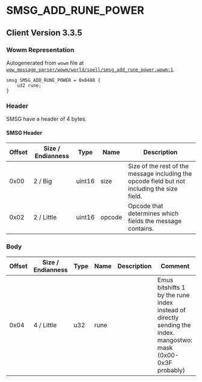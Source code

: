 # SMSG_ADD_RUNE_POWER

## Client Version 3.3.5

### Wowm Representation

Autogenerated from `wowm` file at [`wow_message_parser/wowm/world/spell/smsg_add_rune_power.wowm:1`](https://github.com/gtker/wow_messages/tree/main/wow_message_parser/wowm/world/spell/smsg_add_rune_power.wowm#L1).
```rust,ignore
smsg SMSG_ADD_RUNE_POWER = 0x0488 {
    u32 rune;
}
```
### Header

SMSG have a header of 4 bytes.

#### SMSG Header

| Offset | Size / Endianness | Type   | Name   | Description |
| ------ | ----------------- | ------ | ------ | ----------- |
| 0x00   | 2 / Big           | uint16 | size   | Size of the rest of the message including the opcode field but not including the size field.|
| 0x02   | 2 / Little        | uint16 | opcode | Opcode that determines which fields the message contains.|

### Body

| Offset | Size / Endianness | Type | Name | Description | Comment |
| ------ | ----------------- | ---- | ---- | ----------- | ------- |
| 0x04 | 4 / Little | u32 | rune |  | Emus bitshifts 1 by the rune index instead of directly sending the index.<br/>mangostwo: mask (0x00-0x3F probably) |

